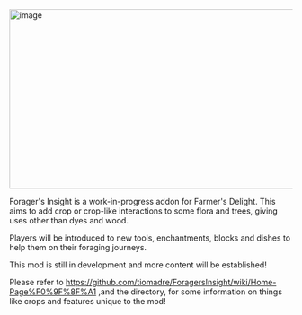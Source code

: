 <img width="1280" height="320" alt="image" src="https://github.com/user-attachments/assets/30cdca84-c2ad-40a7-8829-9e3da1b245fd" />

Forager's Insight is a work-in-progress addon for Farmer's Delight. This aims to add crop or crop-like interactions to some flora and trees, giving uses other than dyes and wood.

Players will be introduced to new tools, enchantments, blocks and dishes to help them on their foraging journeys.

This mod is still in development and more content will be established!

Please refer to https://github.com/tiomadre/ForagersInsight/wiki/Home-Page%F0%9F%8F%A1 ,and the directory, for some information on things like crops and features unique to the mod!


